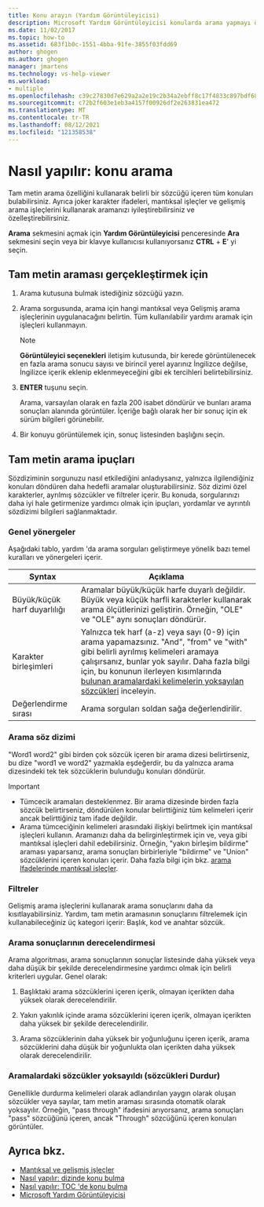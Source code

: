 ```yaml
---
title: Konu arayın (Yardım Görüntüleyicisi)
description: Microsoft Yardım Görüntüleyicisi konularda arama yapmayı öğrenin. Joker karakter ifadeleri, mantıksal işleçler ve gelişmiş arama işleçlerini kullanarak aramaları özelleştirin.
ms.date: 11/02/2017
ms.topic: how-to
ms.assetid: 683f1b0c-1551-4bba-91fe-3855f03fdd69
author: ghogen
ms.author: ghogen
manager: jmartens
ms.technology: vs-help-viewer
ms.workload:
- multiple
ms.openlocfilehash: c39c27830d7e629a2a2e19c2b34a2ebff8c17f4833c897bdf681a2e0150ac678
ms.sourcegitcommit: c72b2f603e1eb3a4157f00926df2e263831ea472
ms.translationtype: MT
ms.contentlocale: tr-TR
ms.lasthandoff: 08/12/2021
ms.locfileid: "121358538"
---
```

# <a name="how-to-search-for-topics"></a>Nasıl yapılır: konu arama

Tam metin arama özelliğini kullanarak belirli bir sözcüğü içeren tüm konuları bulabilirsiniz. Ayrıca joker karakter ifadeleri, mantıksal işleçler ve gelişmiş arama işleçlerini kullanarak aramanızı iyileştirebilirsiniz ve özelleştirebilirsiniz.

**Arama** sekmesini açmak için **Yardım Görüntüleyicisi** penceresinde **Ara** sekmesini seçin veya bir klavye kullanıcısı kullanıyorsanız **CTRL** + **E**' yi seçin.

## <a name="to-perform-a-full-text-search"></a>Tam metin araması gerçekleştirmek için

1. Arama kutusuna bulmak istediğiniz sözcüğü yazın.

2. Arama sorgusunda, arama için hangi mantıksal veya Gelişmiş arama işleçlerinin uygulanacağını belirtin. Tüm kullanılabilir yardımı aramak için işleçleri kullanmayın.

    > [!NOTE]
    > **Görüntüleyici seçenekleri** iletişim kutusunda, bir kerede görüntülenecek en fazla arama sonucu sayısı ve birincil yerel ayarınız İngilizce değilse, İngilizce içerik eklenip eklenmeyeceğini gibi ek tercihleri belirtebilirsiniz.

3. **ENTER** tuşunu seçin.

     Arama, varsayılan olarak en fazla 200 isabet döndürür ve bunları arama sonuçları alanında görüntüler. İçeriğe bağlı olarak her bir sonuç için ek sürüm bilgileri görünebilir.

4. Bir konuyu görüntülemek için, sonuç listesinden başlığını seçin.

## <a name="full-text-search-tips"></a>Tam metin arama ipuçları

Sözdiziminin sorgunuzu nasıl etkilediğini anladıysanız, yalnızca ilgilendiğiniz konuları döndüren daha hedefli aramalar oluşturabilirsiniz. Söz dizimi özel karakterler, ayrılmış sözcükler ve filtreler içerir. Bu konuda, sorgularınızı daha iyi hale getirmenize yardımcı olmak için ipuçları, yordamlar ve ayrıntılı sözdizimi bilgileri sağlanmaktadır.

### <a name="general-guidelines"></a>Genel yönergeler

Aşağıdaki tablo, yardım 'da arama sorguları geliştirmeye yönelik bazı temel kuralları ve yönergeleri içerir.

|Syntax|Açıklama|
|------------|-----------------|
|Büyük/küçük harf duyarlılığı|Aramalar büyük/küçük harfe duyarlı değildir. Büyük veya küçük harfli karakterler kullanarak arama ölçütlerinizi geliştirin. Örneğin, "OLE" ve "OLE" aynı sonuçları döndürür.|
|Karakter birleşimleri|Yalnızca tek harf (a-z) veya sayı (0-9) için arama yapamazsınız. "And", "from" ve "with" gibi belirli ayrılmış kelimeleri aramaya çalışırsanız, bunlar yok sayılır. Daha fazla bilgi için, bu konunun ilerleyen kısımlarında [bulunan aramalardaki kelimelerin yoksayılan sözcükleri](#stopwords) inceleyin.|
|Değerlendirme sırası|Arama sorguları soldan sağa değerlendirilir.|

### <a name="search-syntax"></a>Arama söz dizimi

"Word1 word2" gibi birden çok sözcük içeren bir arama dizesi belirtirseniz, bu dize "word1 ve word2" yazmakla eşdeğerdir, bu da yalnızca arama dizesindeki tek tek sözcüklerin bulunduğu konuları döndürür.

> [!IMPORTANT]
> - Tümcecik aramaları desteklenmez. Bir arama dizesinde birden fazla sözcük belirtirseniz, döndürülen konular belirttiğiniz tüm kelimeleri içerir ancak belirttiğiniz tam ifade değildir.
> - Arama tümceciğinin kelimeleri arasındaki ilişkiyi belirtmek için mantıksal işleçleri kullanın. Aramanızı daha da belirginleştirmek için ve, veya gibi mantıksal işleçleri dahil edebilirsiniz. Örneğin, "yakın birleşim bildirme" araması yaparsanız, arama sonuçları birbirleriyle "bildirme" ve "Union" sözcüklerini içeren konuları içerir. Daha fazla bilgi için bkz. [arama Ifadelerinde mantıksal işleçler](../help-viewer/logical-operators-search-expressions.md).

### <a name="filters"></a>Filtreler

Gelişmiş arama işleçlerini kullanarak arama sonuçlarını daha da kısıtlayabilirsiniz. Yardım, tam metin aramasının sonuçlarını filtrelemek için kullanabileceğiniz üç kategori içerir: Başlık, kod ve anahtar sözcük.

### <a name="ranking-of-search-results"></a>Arama sonuçlarının derecelendirmesi

Arama algoritması, arama sonuçlarının sonuçlar listesinde daha yüksek veya daha düşük bir şekilde derecelendirmesine yardımcı olmak için belirli kriterleri uygular. Genel olarak:

1. Başlıktaki arama sözcüklerini içeren içerik, olmayan içerikten daha yüksek olarak derecelendirilir.

2. Yakın yakınlık içinde arama sözcüklerini içeren içerik, olmayan içerikten daha yüksek bir şekilde derecelendirilir.

3. Arama sözcüklerinin daha yüksek bir yoğunluğunu içeren içerik, arama sözcüklerini daha düşük bir yoğunlukta olan içerikten daha yüksek olarak derecelendirilir.

### <a name=""></a><a name="stopwords"> Aramalardaki sözcükler yoksayıldı (sözcükleri Durdur) </a>

Genellikle durdurma kelimeleri olarak adlandırılan yaygın olarak oluşan sözcükler veya sayılar, tam metin araması sırasında otomatik olarak yoksayılır. Örneğin, "pass through" ifadesini arıyorsanız, arama sonuçları "pass" sözcüğünü içeren, ancak "Through" sözcüğünü içeren konuları görüntüler.

## <a name="see-also"></a>Ayrıca bkz.

- [Mantıksal ve gelişmiş işleçler](../help-viewer/logical-operators-search-expressions.md)
- [Nasıl yapılır: dizinde konu bulma](../help-viewer/find-topics-index.md)
- [Nasıl yapılır: TOC 'de konu bulma](../help-viewer/find-topics-toc.md)
- [Microsoft Yardım Görüntüleyicisi](../help-viewer/overview.md)